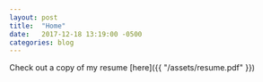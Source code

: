 ```yaml
---
layout: post
title:  "Home"
date:   2017-12-18 13:19:00 -0500
categories: blog
---
```


Check out a copy of my resume [here]({{ "/assets/resume.pdf" }})